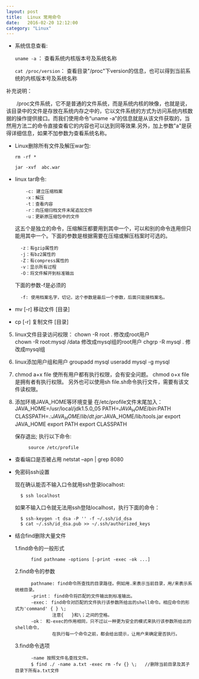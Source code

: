 ```yaml
---
layout: post
title:  Linux 常用命令
date:   2016-02-20 12:12:00
category: "Linux"
---
```


- 系统信息查看:

	`uname -a` ： 查看系统内核版本号及系统名称

	`cat /proc/version`： 查看目录"/proc"下version的信息，也可以得到当前系统的内核版本号及系统名称

补充说明：

　　/proc文件系统，它不是普通的文件系统，而是系统内核的映像，也就是说，该目录中的文件是存放在系统内存之中的，它以文件系统的方式为访问系统内核数据的操作提供接口。而我们使用命令“uname -a"的信息就是从该文件获取的，当然用方法二的命令直接查看它的内容也可以达到同等效果.另外，加上参数"a"是获得详细信息，如果不加参数为查看系统名称。

- Linux删除所有文件及解压war包:

  	`rm -rf *`

  	`jar -xvf  abc.war`


- linux tar命令:


	      -c: 建立压缩档案
    	  -x：解压
    	  -t：查看内容
    	  -r：向压缩归档文件末尾追加文件
    	  -u：更新原压缩包中的文件
	
	  
	这五个是独立的命令，压缩解压都要用到其中一个，可以和别的命令连用但只能用其中一个。下面的参数是根据需要在压缩或解压档案时可选的。
	
      	-z：有gzip属性的
	  	-j：有bz2属性的
	  	-Z：有compress属性的
	  	-v：显示所有过程
	  	-O：将文件解开到标准输出
	
	下面的参数-f是必须的
	
	  	-f: 使用档案名字，切记，这个参数是最后一个参数，后面只能接档案名。

- mv [-r] 移动文件 [目录] 
- cp [-r] 复制文件 [目录]
   
5. linux文件目录访问权限：
   chown -R root .    修改成root用户        
   chown -R root:mysql /data  修改成mysql组的root用户
   chgrp -R mysql . 修改成mysql组
   
6. linux添加用户组和用户
   groupadd mysql
   useradd mysql -g mysql

7. chmod a+x file  使所有用户都有执行权限，会有安全问题。
   chmod o+x file  是拥有者有执行权限。
另外也可以使用sh file.sh命令执行文件，需要有该文件读权限。

8. 添加环境JAVA_HOME等环境变量
  在/etc/profile文件末尾加入：
  JAVA_HOME=/usr/local/jdk1.5.0_05
  PATH=$JAVA_HOME/bin:$PATH
  CLASSPATH=.:$JAVA_HOME/lib/dt.jar:$JAVA_HOME/lib/tools.jar
  export JAVA_HOME
  export PATH
  export CLASSPATH
  
	保存退出; 执行以下命令:

			source /etc/profile

- 查看端口是否被占用
  netstat –apn | grep 8080

- 免密码ssh设置

	现在确认能否不输入口令就用ssh登录localhost:

    	$ ssh localhost

	如果不输入口令就无法用ssh登陆localhost，执行下面的命令：

		$ ssh-keygen -t dsa -P '' -f ~/.ssh/id_dsa 
		$ cat ~/.ssh/id_dsa.pub >> ~/.ssh/authorized_keys

- 结合find删除大量文件
	

	1.find命令的一般形式

			find pathname -options [-print -exec -ok ...]

	2.find命令的参数
	
			pathname: find命令所查找的目录路径。例如用.来表示当前目录，用/来表示系统根目录。
			-print： find命令将匹配的文件输出到标准输出。
			-exec： find命令对匹配的文件执行该参数所给出的shell命令。相应命令的形式为'command' { } \;
					注意{   }和\；之间的空格。
			-ok： 和-exec的作用相同，只不过以一种更为安全的模式来执行该参数所给出的shell命令，
					在执行每一个命令之前，都会给出提示，让用户来确定是否执行。

	3.find命令选项
	
			-name 按照文件名查找文件。
			$ find ./ -name a.txt -exec rm -fv {} \;   //删除当前目录及其子目录下所有a.txt文件
